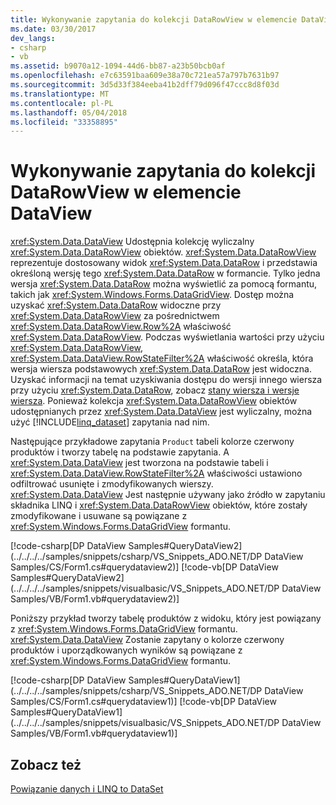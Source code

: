 ```yaml
---
title: Wykonywanie zapytania do kolekcji DataRowView w elemencie DataView
ms.date: 03/30/2017
dev_langs:
- csharp
- vb
ms.assetid: b9070a12-1094-44d6-bb87-a23b50bcb0af
ms.openlocfilehash: e7c63591baa609e38a70c721ea57a797b7631b97
ms.sourcegitcommit: 3d5d33f384eeba41b2dff79d096f47ccc8d8f03d
ms.translationtype: MT
ms.contentlocale: pl-PL
ms.lasthandoff: 05/04/2018
ms.locfileid: "33358895"
---
```

# <a name="querying-the-datarowview-collection-in-a-dataview"></a>Wykonywanie zapytania do kolekcji DataRowView w elemencie DataView
<xref:System.Data.DataView> Udostępnia kolekcję wyliczalny <xref:System.Data.DataRowView> obiektów. <xref:System.Data.DataRowView> reprezentuje dostosowany widok <xref:System.Data.DataRow> i przedstawia określoną wersję tego <xref:System.Data.DataRow> w formancie. Tylko jedna wersja <xref:System.Data.DataRow> można wyświetlić za pomocą formantu, takich jak <xref:System.Windows.Forms.DataGridView>. Dostęp można uzyskać <xref:System.Data.DataRow> widoczne przy <xref:System.Data.DataRowView> za pośrednictwem <xref:System.Data.DataRowView.Row%2A> właściwość <xref:System.Data.DataRowView>. Podczas wyświetlania wartości przy użyciu <xref:System.Data.DataRowView>, <xref:System.Data.DataView.RowStateFilter%2A> właściwość określa, która wersja wiersza podstawowych <xref:System.Data.DataRow> jest widoczna. Uzyskać informacji na temat uzyskiwania dostępu do wersji innego wiersza przy użyciu <xref:System.Data.DataRow>, zobacz [stany wiersza i wersje wiersza](../../../../docs/framework/data/adonet/dataset-datatable-dataview/row-states-and-row-versions.md). Ponieważ kolekcja <xref:System.Data.DataRowView> obiektów udostępnianych przez <xref:System.Data.DataView> jest wyliczalny, można użyć [!INCLUDE[linq_dataset](../../../../includes/linq-dataset-md.md)] zapytania nad nim.  
  
 Następujące przykładowe zapytania `Product` tabeli kolorze czerwony produktów i tworzy tabelę na podstawie zapytania. A <xref:System.Data.DataView> jest tworzona na podstawie tabeli i <xref:System.Data.DataView.RowStateFilter%2A> właściwości ustawiono odfiltrować usunięte i zmodyfikowanych wierszy. <xref:System.Data.DataView> Jest następnie używany jako źródło w zapytaniu składnika LINQ i <xref:System.Data.DataRowView> obiektów, które zostały zmodyfikowane i usuwane są powiązane z <xref:System.Windows.Forms.DataGridView> formantu.  
  
 [!code-csharp[DP DataView Samples#QueryDataView2](../../../../samples/snippets/csharp/VS_Snippets_ADO.NET/DP DataView Samples/CS/Form1.cs#querydataview2)]
 [!code-vb[DP DataView Samples#QueryDataView2](../../../../samples/snippets/visualbasic/VS_Snippets_ADO.NET/DP DataView Samples/VB/Form1.vb#querydataview2)]  
  
 Poniższy przykład tworzy tabelę produktów z widoku, który jest powiązany z <xref:System.Windows.Forms.DataGridView> formantu. <xref:System.Data.DataView> Zostanie zapytany o kolorze czerwony produktów i uporządkowanych wyników są powiązane z <xref:System.Windows.Forms.DataGridView> formantu.  
  
 [!code-csharp[DP DataView Samples#QueryDataView1](../../../../samples/snippets/csharp/VS_Snippets_ADO.NET/DP DataView Samples/CS/Form1.cs#querydataview1)]
 [!code-vb[DP DataView Samples#QueryDataView1](../../../../samples/snippets/visualbasic/VS_Snippets_ADO.NET/DP DataView Samples/VB/Form1.vb#querydataview1)]  
  
## <a name="see-also"></a>Zobacz też  
 [Powiązanie danych i LINQ to DataSet](../../../../docs/framework/data/adonet/data-binding-and-linq-to-dataset.md)
